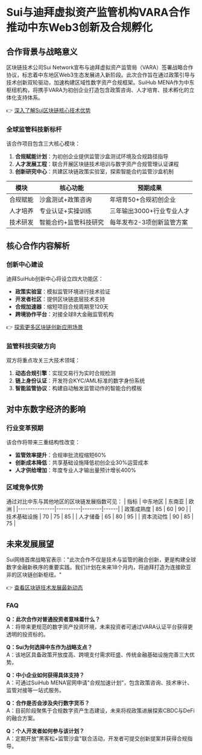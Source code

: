 # Sui与迪拜虚拟资产监管机构VARA合作推动中东Web3创新及合规孵化

## 合作背景与战略意义
区块链技术公司Sui Network宣布与迪拜虚拟资产监管局（VARA）签署战略合作协议，标志着中东地区Web3生态发展进入新阶段。此次合作旨在通过政策引导与技术创新双轮驱动，加速构建区域性数字资产合规框架。SuiHub MENA作为中东枢纽机构，将携手VARA为初创企业打造包含政策咨询、人才培育、技术孵化的立体化支持体系。

👉 [深入了解Sui区块链核心技术优势](https://bit.ly/okx_welcome)

### 全球监管科技新标杆
该合作项目包含三大核心模块：
1. **合规赋能计划**：为初创企业提供监管沙盒测试环境及合规路径指导
2. **人才发展工程**：联合开展区块链技术培训与数字资产合规管理认证课程
3. **创新研究中心**：共建区块链政策实验室，探索智能合约监管沙盒机制

| 模块          | 核心功能                | 预期成果                      |
|---------------|-------------------------|-----------------------------|
| 合规赋能      | 沙盒测试+政策咨询       | 年培育50+合规初创企业       |
| 人才培养      | 专业认证+实操训练       | 三年输出3000+行业专业人才   |
| 技术研发      | 智能合约+监管科技研究   | 每年发布2-3项创新监管方案   |

## 核心合作内容解析
### 创新中心建设
迪拜SuiHub创新中心将设立四大功能区：
- **政策实验室**：模拟监管环境进行技术验证
- **开发者社区**：提供区块链底层技术支持
- **合规加速器**：缩短项目合规周期至120天
- **跨境协作平台**：对接全球8大金融监管机构

👉 [探索更多区块链创新应用场景](https://bit.ly/okx_welcome)

### 监管科技突破方向
双方将重点攻关三大技术领域：
1. **动态合规引擎**：实现交易行为实时合规检测
2. **链上身份认证**：开发符合KYC/AML标准的数字身份系统
3. **智能监管协议**：构建自动触发监管动作的智能合约模板

## 对中东数字经济的影响
### 行业变革预期
该合作将带来三重结构性改变：
- **监管效率提升**：合规审批流程缩短60%
- **创新成本降低**：共享基础设施降低初创企业30%运营成本
- **人才供给增加**：年度专业人才输出量预计增长400%

### 区域竞争优势
通过对比中东与其他地区的区块链发展指数可见：
| 指标          | 中东地区 | 东南亚 | 欧洲 |
|---------------|----------|--------|------|
| 政策成熟度    | 85       | 60     | 90   |
| 技术基础设施  | 70       | 75     | 85   |
| 人才储备      | 65       | 80     | 95   |
| 资本流动性    | 90       | 85     | 75   |

## 未来发展展望
Sui网络首席战略官表示："此次合作不仅是技术与监管的融合创新，更是构建全球数字金融新秩序的重要实践。我们计划在未来18个月内，将迪拜打造为连接欧亚非的区块链创新枢纽。"

👉 [查看区块链技术发展最新动态](https://bit.ly/okx_welcome)

### FAQ
**Q：此次合作对普通投资者意味着什么？**  
A：将带来更规范的数字资产投资环境，未来投资者可通过VARA认证平台获得更透明的投资标的。

**Q：Sui为何选择中东作为战略支点？**  
A：该地区具备政策开放度高、跨境支付需求旺盛、传统金融基础设施完善三大优势。

**Q：中小企业如何获得具体支持？**  
A：可通过SuiHub MENA官网申请"合规加速计划"，包含政策咨询、技术审计、监管对接等一站式服务。

**Q：合作是否会涉及央行数字货币？**  
A：目前阶段聚焦于合规数字资产生态建设，未来将视政策进展探索CBDC与DeFi的融合方案。

**Q：个人开发者如何参与该计划？**  
A：定期开放"黑客松+监管沙盒"联合活动，开发者可提交创新提案并获得合规指导。